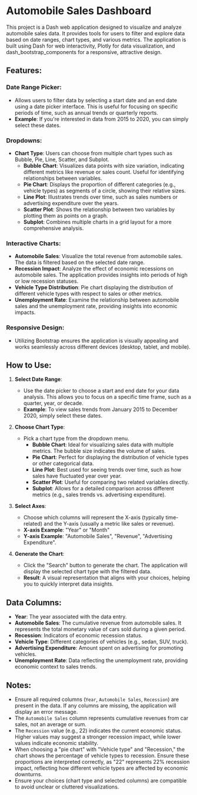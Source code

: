 # Automobile Sales Dashboard

This project is a Dash web application designed to visualize and analyze automobile sales data. It provides tools for users to filter and explore data based on date ranges, chart types, and various metrics. The application is built using Dash for web interactivity, Plotly for data visualization, and dash_bootstrap_components for a responsive, attractive design.

## Features:
### Date Range Picker:
- Allows users to filter data by selecting a start date and an end date using a date picker interface. This is useful for focusing on specific periods of time, such as annual trends or quarterly reports.
- **Example**: If you're interested in data from 2015 to 2020, you can simply select these dates.

### Dropdowns:
- **Chart Type**: Users can choose from multiple chart types such as Bubble, Pie, Line, Scatter, and Subplot.
  - **Bubble Chart**: Visualizes data points with size variation, indicating different metrics like revenue or sales count. Useful for identifying relationships between variables.
  - **Pie Chart**: Displays the proportion of different categories (e.g., vehicle types) as segments of a circle, showing their relative sizes.
  - **Line Plot**: Illustrates trends over time, such as sales numbers or advertising expenditure over the years.
  - **Scatter Plot**: Shows the relationship between two variables by plotting them as points on a graph.
  - **Subplot**: Combines multiple charts in a grid layout for a more comprehensive analysis.

### Interactive Charts:
- **Automobile Sales**: Visualize the total revenue from automobile sales. The data is filtered based on the selected date range.
- **Recession Impact**: Analyze the effect of economic recessions on automobile sales. The application provides insights into periods of high or low recession statuses.
- **Vehicle Type Distribution**: Pie chart displaying the distribution of different vehicle types with respect to sales or other metrics.
- **Unemployment Rate**: Examine the relationship between automobile sales and the unemployment rate, providing insights into economic impacts.

### Responsive Design:
- Utilizing Bootstrap ensures the application is visually appealing and works seamlessly across different devices (desktop, tablet, and mobile).

## How to Use:
1. **Select Date Range**:
   - Use the date picker to choose a start and end date for your data analysis. This allows you to focus on a specific time frame, such as a quarter, year, or decade.
   - **Example**: To view sales trends from January 2015 to December 2020, simply select these dates.

2. **Choose Chart Type**:
   - Pick a chart type from the dropdown menu.
     - **Bubble Chart**: Ideal for visualizing sales data with multiple metrics. The bubble size indicates the volume of sales.
     - **Pie Chart**: Perfect for displaying the distribution of vehicle types or other categorical data.
     - **Line Plot**: Best used for seeing trends over time, such as how sales have fluctuated year over year.
     - **Scatter Plot**: Useful for comparing two related variables directly.
     - **Subplot**: Allows for a detailed comparison across different metrics (e.g., sales trends vs. advertising expenditure).

3. **Select Axes**:
   - Choose which columns will represent the X-axis (typically time-related) and the Y-axis (usually a metric like sales or revenue).
   - **X-axis Example**: "Year" or "Month"
   - **Y-axis Example**: "Automobile Sales", "Revenue", "Advertising Expenditure".

4. **Generate the Chart**:
   - Click the "Search" button to generate the chart. The application will display the selected chart type with the filtered data.
   - **Result**: A visual representation that aligns with your choices, helping you to quickly interpret data insights.

## Data Columns:
- **Year**: The year associated with the data entry.
- **Automobile Sales**: The cumulative revenue from automobile sales. It represents the total monetary value of cars sold during a given period.
- **Recession**: Indicators of economic recession status.
- **Vehicle Type**: Different categories of vehicles (e.g., sedan, SUV, truck).
- **Advertising Expenditure**: Amount spent on advertising for promoting vehicles.
- **Unemployment Rate**: Data reflecting the unemployment rate, providing economic context to sales trends.

## Notes:
- Ensure all required columns (`Year`, `Automobile Sales`, `Recession`) are present in the data. If any columns are missing, the application will display an error message.
- The `Automobile Sales` column represents cumulative revenues from car sales, not an average or sum.
- The `Recession` value (e.g., 22) indicates the current economic status. Higher values may suggest a stronger recession impact, while lower values indicate economic stability.
- When choosing a "pie chart" with "Vehicle type" and "Recession," the chart shows the percentage of vehicle types to recession. Ensure these proportions are interpreted correctly, as "22" represents 22% recession impact, reflecting how different vehicle types are affected by economic downturns.
- Ensure your choices (chart type and selected columns) are compatible to avoid unclear or cluttered visualizations.
